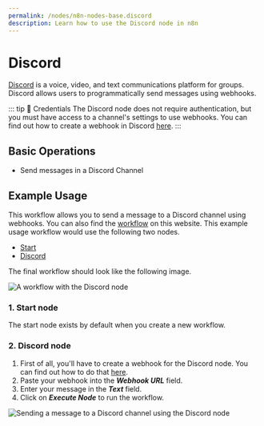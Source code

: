 ```yaml
---
permalink: /nodes/n8n-nodes-base.discord
description: Learn how to use the Discord node in n8n
---
```


# Discord

[Discord](https://discord.com/) is a voice, video, and text communications platform for groups. Discord allows users to programmatically send messages using webhooks.

::: tip 🔑 Credentials
The Discord node does not require authentication, but you must have access to a channel's settings to use webhooks. You can find out how to create a webhook in Discord [here](../../../credentials/Discord/README.md).
:::

## Basic Operations

- Send messages in a Discord Channel

## Example Usage

This workflow allows you to send a message to a Discord channel using webhooks. You can also find the [workflow](https://n8n.io/workflows/410) on this website. This example usage workflow would use the following two nodes.
- [Start](../../core-nodes/Start/README.md)
- [Discord]()

The final workflow should look like the following image.

![A workflow with the Discord node](REDACTED)

### 1. Start node

The start node exists by default when you create a new workflow.

### 2. Discord node

1. First of all, you'll have to create a webhook for the Discord node. You can find out how to do that [here](../../../credentials/Discord/README.md).
2. Paste your webhook into the ***Webhook URL*** field.
5. Enter your message in the ***Text*** field.
6. Click on ***Execute Node*** to run the workflow.

![Sending a message to a Discord channel using the Discord node](REDACTED)

